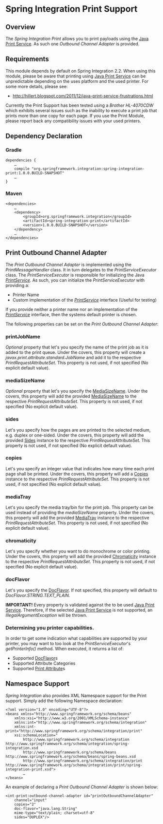 Spring Integration Print Support
================================

## Overview

The *Spring Integration Print* allows you to print payloads using the [Java Print Service][]. As such one *Outbound Channel Adapter* is provided. 

## Requirements

This module depends by default on Spring Integration 2.2. When using this module, please be aware that printing using [Java Print Service] can be unpredictable depending on the uses platform and the used printer. For some more details, please see:

* http://hillert.blogspot.com/2011/12/java-print-service-frustrations.html

Currently the Print Support has been tested using a *Brother HL-4070CDW* which exhibits several issues such as the inability to execute a print job that prints more than one copy for each page. If you use the Print Module, please report back any compatibility issues with your used printers. 

## Dependency Declaration

### Gradle

	dependencies {
		…
		compile "org.springframework.integration:spring-integration-print:1.0.0.BUILD-SNAPSHOT"
		…
	}

### Maven

	<dependencies>
		…
		<dependency>
			<groupId>org.springframework.integration</groupId>
			<artifactId>spring-integration-print</artifactId>
			<version>1.0.0.BUILD-SNAPSHOT</version>
		</dependency>
		…
	</dependencies>

## Print Outbound Channel Adapter

The *Print Outbound Channel Adapter* is implemented using the *PrintMessageHandler* class. It in turn delegates to the *PrintServiceExecutor* class. The *PrintServiceExecutor* is responsible for initializing the Java *[PrintService][]*. As such, you can initialize the *PrintServiceExecutor* with providing a:

* Printer Name
* Custom implementation of the *[PrintService][]* interface (Useful for testing)

If you provide neither a printer name nor an implementation of the *[PrintService][]* interface, then the systems default printer is chosen.

The following properties can be set on the *Print Outbound Channel Adapter*:

### printJobName

*Optional* property that let's you specify the name of the print job as it is added to the print queue. Under the covers, this property will create a *javax.print.attribute.standard.JobName* and add it to the respective *PrintRequestAttributeSet*. This property is not used, if not specified (No explicit default value).

### mediaSizeName

*Optional* property that let's you specify the [MediaSizeName][]. Under the covers, this property will add the provided [MediaSizeName][] to the respective *PrintRequestAttributeSet*. This property is not used, if not specified (No explicit default value).

### sides

Let's you specify how the pages are are printed to the selected medium, e.g. duplex or one-sided. Under the covers, this property will add the provided [Sides][] instance to the respective *PrintRequestAttributeSet*. This property is not used, if not specified (No explicit default value).

### copies

Let's you specify an integer value that indicates how many time each print page shall be printed. Under the covers, this property will add a [Copies][] instance to the respective *PrintRequestAttributeSet*. This property is not used, if not specified (No explicit default value).

### mediaTray

Let's you specify the media tray/bin for the print job. This property can be used instead of providing the *mediaSizeName* property. Under the covers, this property will add the provided [MediaTray][] instance to the respective *PrintRequestAttributeSet*. This property is not used, if not specified (No explicit default value).

### chromaticity

Let's you specify whether you want to do monochrome or color printing. Under the covers, this property will add the provided [Chromaticity][] instance to the respective *PrintRequestAttributeSet*. This property is not used, if not specified (No explicit default value).

### docFlavor

Let's you specify the [DocFlavor]. If not specified, this property will default to *DocFlavor.STRING.TEXT_PLAIN*.

**IMPORTANT!** Every property is validated against the to be used [Java Print Service]. Therefore, if the selected [Java Print Service] is not supported, an *IllegalArgumentException* will be thrown. 

### Determining you printer capabilities.

In order to get some indication what capabilities are supported by your printer, you may want to too look at the *PrintServiceExecutor*'s *getPrinterInfo()* method. When executed, it returns a list of:

* Supported [DocFlavor][]s
* Supported Attribute Categories
* Supported [Print Attribute][]s

## Namespace Support

*Spring Integration* also provides XML Namespace support for the Print support. Simply add the following Namespace declaration:

	<?xml version="1.0" encoding="UTF-8"?>
	<beans xmlns="http://www.springframework.org/schema/beans"
		xmlns:xsi="http://www.w3.org/2001/XMLSchema-instance"
		xmlns:int="http://www.springframework.org/schema/integration"
		xmlns:int-print="http://www.springframework.org/schema/integration/print"
		xsi:schemaLocation="
			http://www.springframework.org/schema/integration http://www.springframework.org/schema/integration/spring-integration.xsd
			http://www.springframework.org/schema/beans http://www.springframework.org/schema/beans/spring-beans.xsd
			http://www.springframework.org/schema/integration/print http://www.springframework.org/schema/integration/print/spring-integration-print.xsd">
			…
	</beans>

An example of declaring a *Print Outbound Channel Adapter* is shown below:

	<int-print:outbound-channel-adapter id="printOutboundChannelAdapter"
		channel="input"
		copies="2"
		doc-flavor="java.lang.String"
		mime-type="text/plain; charset=utf-8"
		sides="DUPLEX"/>


[Java Print Service]: http://docs.oracle.com/javase/6/docs/technotes/guides/jps/index.html
[PrintService]: http://docs.oracle.com/javase/6/docs/api/javax/print/PrintService.html
[Chromaticity]: http://docs.oracle.com/javase/6/docs/api/javax/print/attribute/standard/Chromaticity.html
[Copies]: http://docs.oracle.com/javase/6/docs/api/javax/print/attribute/standard/Copies.html
[DocFlavor]: http://docs.oracle.com/javase/6/docs/api/javax/print/DocFlavor.html
[MediaTray]: http://docs.oracle.com/javase/6/docs/api/javax/print/attribute/standard/MediaTray.html
[Print Attribute]: http://docs.oracle.com/javase/6/docs/api/javax/print/attribute/Attribute.html
[MediaSizeName]: http://docs.oracle.com/javase/6/docs/api/javax/print/attribute/standard/MediaSizeName.html
[Sides]: http://docs.oracle.com/javase/6/docs/api/javax/print/attribute/standard/Sides.html